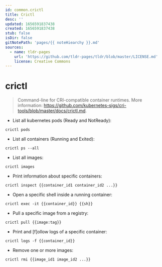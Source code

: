 ```yaml
---
id: common.crictl
title: Crictl
desc: ''
updated: 1656591837438
created: 1656591837438
stub: false
isDir: false
gitNotePath: 'pages/{{ noteHiearchy }}.md'
sources:
  - name: tldr-pages
    url: 'https://github.com/tldr-pages/tldr/blob/master/LICENSE.md'
    license: Creative Commons
---
```

# crictl

> Command-line for CRI-compatible container runtimes.
> More information: <https://github.com/kubernetes-sigs/cri-tools/blob/master/docs/crictl.md>.

- List all kubernetes pods (Ready and NotReady):

`crictl pods`

- List all containers (Running and Exited):

`crictl ps --all`

- List all images:

`crictl images`

- Print information about specific containers:

`crictl inspect {{container_id1 container_id2 ...}}`

- Open a specific shell inside a running container:

`crictl exec -it {{container_id}} {{sh}}`

- Pull a specific image from a registry:

`crictl pull {{image:tag}}`

- Print and [f]ollow logs of a specific container:

`crictl logs -f {{container_id}}`

- Remove one or more images:

`crictl rmi {{image_id1 image_id2 ...}}`

